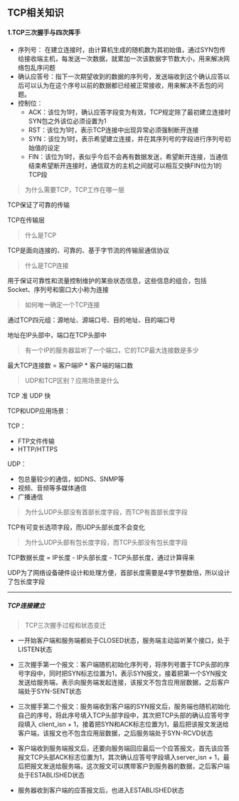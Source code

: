 ## TCP相关知识

#### 1.TCP三次握手与四次挥手

- 序列号： 在建立连接时，由计算机生成的随机数为其初始值，通过SYN包传给接收端主机，每发送一次数据，就累加一次该数据字节数大小，用来解决网络包乱序问题
- 确认应答号：指下一次期望收到的数据的序列号，发送端收到这个确认应答以后可以认为在这个序号以前的数据都已经被正常接收，用来解决不丢包的问题。
- 控制位：
  - ACK：该位为1时，确认应答字段变为有效，TCP规定除了最初建立连接时SYN包之外该位必须设置为1
  - RST：该位为1时，表示TCP连接中出现异常必须强制断开连接
  - SYN：该位为1时，表示希望建立连接，并在其序列号的字段进行序列号初始值的设定
  - FIN：该位为1时，表似乎今后不会再有数据发送，希望断开连接，当通信结束希望断开连接时，通信双方的主机之间就可以相互交换FIN位为1的TCP段

> 为什么需要TCP，TCP工作在哪一层

TCP保证了可靠的传输

TCP在传输层

> 什么是TCP

TCP是面向连接的、可靠的、基于字节流的传输层通信协议

> 什么是TCP连接

用于保证可靠性和流量控制维护的某些状态信息，这些信息的组合，包括Socket、序列号和窗口大小称为连接

> 如何唯一确定一个TCP连接

通过TCP四元组：源地址、源端口号、目的地址、目的端口号

地址在IP头部中，端口在TCP头部中

> 有一个IP的服务器监听了一个端口，它的TCP最大连接数是多少

最大TCP连接数 = 客户端IP * 客户端的端口数

>UDP和TCP区别？应用场景是什么

TCP 准 UDP 快

TCP和UDP应用场景：

TCP：

- FTP文件传输
- HTTP/HTTPS

UDP：

- 包总量较少的通信，如DNS、SNMP等
- 视频、音频等多媒体通信
- 广播通信

> 为什么UDP头部没有首部长度字段，而TCP有首部长度字段

TCP有可变长选项字段，而UDP头部长度不会变化

> 为什么UDP头部有包长度字段，而TCP头部没有包长度字段

TCP数据长度 = IP长度 - IP头部长度 - TCP头部长度，通过计算得来

UDP为了网络设备硬件设计和处理方便，首部长度需要是4字节整数倍，所以设计了包长度字段

****

##### TCP连接建立

> TCP三次握手过程和状态变迁

- 一开始客户端和服务端都处于CLOSED状态，服务端主动监听某个接口，处于LISTEN状态

- 三次握手第一个报文：客户端随机初始化序列号，将序列号置于TCP头部的序号字段中，同时把SYN标志位置为1，表示SYN报文，接着把第一个SYN报文发送给服务端，表示向服务端发起连接，该报文不包含应用层数据，之后客户端处于SYN-SENT状态
- 三次握手第二个报文：服务端收到客户端的SYN报文后，服务端也随机初始化自己的序号，将此序号填入TCP头部字段中，其次把TCP头部的确认应答号字段填入 client_isn + 1，接着把SYN和ACK标志位置为1，最后把该报文发送给客户端，该报文也不包含应用层数据，之后服务端处于SYN-RCVD状态
- 客户端收到服务端报文后，还要向服务端回应最后一个应答报文，首先该应答报文TCP头部ACK标志位置为1，其次确认应答号字段填入server_isn + 1，最后把报文发送给服务端，这次报文可以携带客户到服务器的数据，之后客户端处于ESTABLISHED状态
- 服务器收到客户端的应答报文后，也进入ESTABLISHED状态